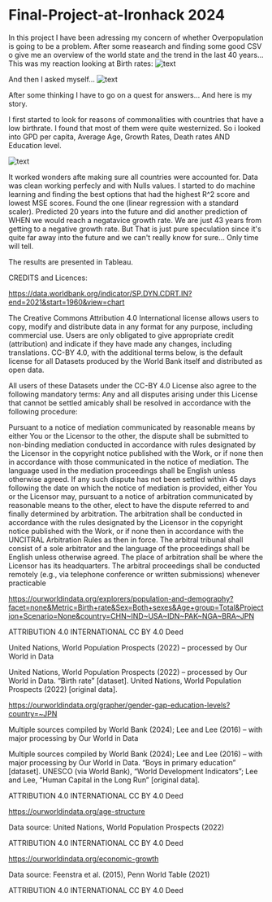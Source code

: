 # Final-Project-at-Ironhack 2024

In this project I have been adressing my concern of whether Overpopulation is going to be a problem. After some reasearch and finding some good CSV o give me an overview of the world state and the trend in the last 40 years... This was my reaction looking at Birth rates:
![text]([https://www.google.com/url?sa%3Di%26url%3Dhttps%3A%2F%2Fgiphy.com%2Fexplore%2Fbaby%26psig%3DAOvVaw1WQ3PhCwg5AzARWX6t8Seo%26ust%3D1717770628894000%26source%3Dimages%26cd%3Dvfe%26opi%3D89978449%26ved%3D0CBQQjRxqFwoTCPj9wrSYx4YDFQAAAAAdAAAAABAQ](https://media3.giphy.com/media/ph6ewybUlGbW8/giphy.gif?cid=6c09b9525y2i9mppzez3mhd41caskj4g8pxyjctaakurta5b&ep=v1_gifs_search&rid=giphy.gif&ct=g))

And then I asked myself...
![text](https://www.google.com/url?sa%3Di%26url%3Dhttps%3A%2F%2Fgiphy.com%2Fexplore%2Fbut-why%26psig%3DAOvVaw3BFruPpNLzAWejFrCosMJm%26ust%3D1717771291040000%26source%3Dimages%26cd%3Dvfe%26opi%3D89978449%26ved%3D0CBQQjRxqFwoTCLDJv--ax4YDFQAAAAAdAAAAABAX)

After some thinking I have to go on a quest for answers... And here is my story. 

I first started to look for reasons of commonalities with countries that have a low birthrate. I found that most of them were quite westernized. So i looked into GPD per capita, Average Age, Growth Rates, Death rates AND Education level. 

![text](https://www.google.com/url?sa%3Di%26url%3Dhttps%3A%2F%2Fgiphy.com%2Fexplore%2Ffast-typing%26psig%3DAOvVaw1K4QydxgBydkmSBmwxub7F%26ust%3D1717771587894000%26source%3Dimages%26cd%3Dvfe%26opi%3D89978449%26ved%3D0CBQQjRxqFwoTCMiV9Pubx4YDFQAAAAAdAAAAABAE)


It worked wonders afte making sure all countries were accounted for. Data was clean working perfecly and with Nulls values. I started to do machine learning and finding the best options that had the highest R^2 score and lowest MSE scores. Found the one (linear regression with a standard scaler). Predicted 20 years into the future and did another prediction of WHEN we would reach a negatavice growth rate. We are just 43 years from getting to a negative growth rate. But That is just pure speculation since it's quite far away into the future and we can't really know for sure...
Only time will tell. 

The results are presented in Tableau. 



CREDITS and Licences: 

https://data.worldbank.org/indicator/SP.DYN.CDRT.IN?end=2021&start=1960&view=chart

The Creative Commons Attribution 4.0 International license allows users to copy, modify and distribute data in any format for any purpose, including commercial use. Users are only obligated to give appropriate credit (attribution) and indicate if they have made any changes, including translations. CC-BY 4.0, with the additional terms below, is the default license for all Datasets produced by the World Bank itself and distributed as open data.

All users of these Datasets under the CC-BY 4.0 License also agree to the following mandatory terms: Any and all disputes arising under this License that cannot be settled amicably shall be resolved in accordance with the following procedure:

Pursuant to a notice of mediation communicated by reasonable means by either You or the Licensor to the other, the dispute shall be submitted to non-binding mediation conducted in accordance with rules designated by the Licensor in the copyright notice published with the Work, or if none then in accordance with those communicated in the notice of mediation. The language used in the mediation proceedings shall be English unless otherwise agreed.
If any such dispute has not been settled within 45 days following the date on which the notice of mediation is provided, either You or the Licensor may, pursuant to a notice of arbitration communicated by reasonable means to the other, elect to have the dispute referred to and finally determined by arbitration. The arbitration shall be conducted in accordance with the rules designated by the Licensor in the copyright notice published with the Work, or if none then in accordance with the UNCITRAL Arbitration Rules as then in force. The arbitral tribunal shall consist of a sole arbitrator and the language of the proceedings shall be English unless otherwise agreed. The place of arbitration shall be where the Licensor has its headquarters. The arbitral proceedings shall be conducted remotely (e.g., via telephone conference or written submissions) whenever practicable

https://ourworldindata.org/explorers/population-and-demography?facet=none&Metric=Birth+rate&Sex=Both+sexes&Age+group=Total&Projection+Scenario=None&country=CHN~IND~USA~IDN~PAK~NGA~BRA~JPN

ATTRIBUTION 4.0 INTERNATIONAL
  CC BY 4.0
Deed

United Nations, World Population Prospects (2022) – processed by Our World in Data

United Nations, World Population Prospects (2022) – processed by Our World in Data. “Birth rate” [dataset]. United Nations, World Population Prospects (2022) [original data].

https://ourworldindata.org/grapher/gender-gap-education-levels?country=~JPN

Multiple sources compiled by World Bank (2024); Lee and Lee (2016) – with major processing by Our World in Data

Multiple sources compiled by World Bank (2024); Lee and Lee (2016) – with major processing by Our World in Data. “Boys in primary education” [dataset]. UNESCO (via World Bank), “World Development Indicators”; Lee and Lee, “Human Capital in the Long Run” [original data].

ATTRIBUTION 4.0 INTERNATIONAL
  CC BY 4.0
Deed


https://ourworldindata.org/age-structure

Data source: United Nations, World Population Prospects (2022)

ATTRIBUTION 4.0 INTERNATIONAL
  CC BY 4.0
Deed

https://ourworldindata.org/economic-growth

Data source: Feenstra et al. (2015), Penn World Table (2021)

ATTRIBUTION 4.0 INTERNATIONAL
  CC BY 4.0
Deed

